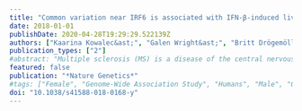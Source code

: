 ```yaml
---
title: "Common variation near IRF6 is associated with IFN-β-induced liver injury in multiple sclerosis"
date: 2018-01-01
publishDate: 2020-04-28T19:29:29.522139Z
authors: ["Kaarina Kowalec&ast;", "Galen Wright&ast;", "Britt Drögemöller", "Folefac Aminkeng", "Amit Bhavsar", "Elaine Kingwell", "Eric Yoshida", "Anthony Traboulsee", "Ruth Ann Marrie", "Marcelo Kremenchutzky", "Trudy Campbell", "Pierre Duquette", "Naga Chalasani", "Mia Wadelius", "Pär Hallberg", "Zongqi Xia", "Philip De Jager", "Joshua Denny", "Mary Davis", "Colin Ross", "Helen Tremlett", "Bruce Carleton", "*&ast;These authors contributed equally to the work*"]
publication_types: ["2"]
#abstract: "Multiple sclerosis (MS) is a disease of the central nervous system treated with disease-modifying therapies, including the biologic, interferon-β (IFN-β). Up to 60% of IFN-β-exposed MS patients develop abnormal biochemical liver test results1,2, and 1 in 50 experiences drug-induced liver injury3. Since genomic variation contributes to other forms of drug-induced liver injury4,5, we aimed to identify biomarkers of IFN-β-induced liver injury using a two-stage genome-wide association study. The rs2205986 variant, previously linked to differential expression of IRF6, surpassed genome-wide significance in the combined two-stage analysis (P = 2.3 × 10-8, odds ratio = 8.3, 95% confidence interval = 3.6-19.2). Analysis of an independent cohort of IFN-β-treated MS patients identified via electronic medical records showed that rs2205986 was also associated with increased peak levels of aspartate aminotransferase (P = 7.6 × 10-5) and alkaline phosphatase (P = 4.9 × 10-4). We show that these findings may be applicable to predicting IFN-β-induced liver injury, offering insight into its safer use."
featured: false
publication: "*Nature Genetics*"
#tags: ["Female", "Genome-Wide Association Study", "Humans", "Male", "Genetic Variation", "Chemical and Drug Induced Liver Injury", "Interferon Regulatory Factors", "Interferon-beta", "Multiple Sclerosis"]
doi: "10.1038/s41588-018-0168-y"
---
```


